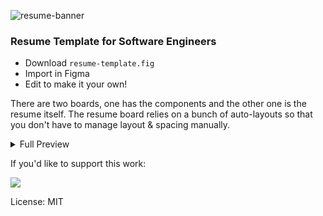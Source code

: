![resume-banner](https://github.com/ahmedrizwan/resume-template/assets/4357275/da21e3ff-4a21-44bc-a78b-11d1e6966427)

### Resume Template for Software Engineers

- Download `resume-template.fig`
- Import in Figma
- Edit to make it your own!

There are two boards, one has the components and the other one is the resume itself.
The resume board relies on a bunch of auto-layouts so that you don't have to manage layout & spacing manually. 

<details>
<summary>Full Preview</summary>
<br/>
<img src="https://github.com/ahmedrizwan/resume-template/assets/4357275/5bf9bdea-b0f1-4837-a4d5-d1110c641102" width="700" />
<br/>
</details>


If you'd like to support this work: 

<a href="https://www.buymeacoffee.com/ahmedrizwan"><img src="https://img.buymeacoffee.com/button-api/?text=Buy me a coffee&emoji=&slug=ahmedrizwan&button_colour=FFDD00&font_colour=000000&font_family=Cookie&outline_colour=000000&coffee_colour=ffffff" /></a>

License: MIT
